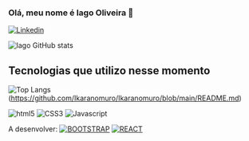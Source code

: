 ### Olá, meu nome é Iago Oliveira 👋
[![Linkedin](https://img.shields.io/badge/LinkedIn-0077B5?style=for-the-badge&logo=linkedin&logoColor=white)](https://www.linkedin.com/in/iago-oliveira-fonseca/)

![Iago GitHub stats](https://github-readme-stats.vercel.app/api?username=IagoOliveira&show_icons=true&theme=dracula)

## Tecnologias que utilizo nesse momento
![Top Langs](https://github-readme-stats.vercel.app/api/top-langs/?username=IagoOliveira&layout=compact)(https://github.com/Ikaranomuro/Ikaranomuro/blob/main/README.md)
<div style="display: inline-block">
<img alt="html5" src="https://img.shields.io/badge/HTML5-E34F26?style=for-the-badge&logo=html5&logoColor=white">
<img alt="CSS3" src="https://img.shields.io/badge/CSS3-1572B6?style=for-the-badge&logo=css3&logoColor=white">
<img alt="Javascript" src="https://img.shields.io/badge/JavaScript-F7DF1E?style=for-the-badge&logo=javascript&logoColor=black">


</div>

A desenvolver:
[![BOOTSTRAP](https://img.shields.io/badge/Bootstrap-563D7C?style=for-the-badge&logo=bootstrap&logoColor=white)]()
[![REACT](https://img.shields.io/badge/React-20232A?style=for-the-badge&logo=react&logoColor=61DAFB)]()
